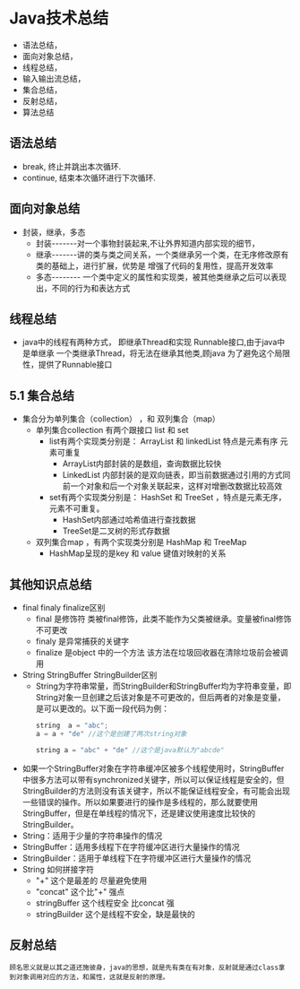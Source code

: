 # Java技术总结
  - 语法总结，
  - 面向对象总结，
  - 线程总结，
  - 输入输出流总结，
  - 集合总结，
  - 反射总结，
  - 算法总结
  
##  语法总结
  - break, 终止并跳出本次循环.
  - continue, 结束本次循环进行下次循环.
  
## 面向对象总结
  - 封装，继承，多态
    - 封装-------对一个事物封装起来,不让外界知道内部实现的细节，
    - 继承-------讲的类与类之间关系，一个类继承另一个类，在无序修改原有类的基础上，进行扩展，优势是 增强了代码的复用性，提高开发效率
    - 多态-------- 一个类中定义的属性和实现类，被其他类继承之后可以表现出，不同的行为和表达方式
## 线程总结
  - java中的线程有两种方式， 即继承Thread和实现 Runnable接口,由于java中是单继承 一个类继承Thread，将无法在继承其他类,顾java 为了避免这个局限性，提供了Runnable接口
## 5.1 集合总结
  - 集合分为单列集合（collection） ，和 双列集合（map）
    - 单列集合collection 有两个跟接口 list 和 set
      - list有两个实现类分别是： ArrayList 和 linkedList 特点是元素有序 元素可重复 
        - ArrayList内部封装的是数组，查询数据比较快
        - LinkedList 内部封装的是双向链表，即当前数据通过引用的方式同前一个对象和后一个对象关联起来，这样对增删改数据比较高效
      - set有两个实现类分别是： HashSet 和 TreeSet ，特点是元素无序，元素不可重复。
        - HashSet内部通过哈希值进行查找数据
        - TreeSet是二叉树的形式存数据
    - 双列集合map ，有两个实现类分别是 HashMap 和 TreeMap
      - HashMap呈现的是key 和 value 键值对映射的关系
## 其他知识点总结
  - final finaly finalize区别
    - final 是修饰符 类被final修饰，此类不能作为父类被继承。变量被final修饰不可更改
    - finaly 是异常捕获的关键字
    - finalize 是object 中的一个方法 该方法在垃圾回收器在清除垃圾前会被调用
  - String  StringBuffer StringBuilder区别
    - String为字符串常量，而StringBuilder和StringBuffer均为字符串变量，即String对象一旦创建之后该对象是不可更改的，但后两者的对象是变量，是可以更改的。以下面一段代码为例：
      ```java
      string  a = "abc"; 
      a = a + "de" //这个是创建了两次string对象
      
      string a = "abc" + "de" //这个是java默认为"abcde"
      ```
  - 如果一个StringBuffer对象在字符串缓冲区被多个线程使用时，StringBuffer中很多方法可以带有synchronized关键字，所以可以保证线程是安全的，但StringBuilder的方法则没有该关键字，所以不能保证线程安全，有可能会出现一些错误的操作。所以如果要进行的操作是多线程的，那么就要使用StringBuffer，但是在单线程的情况下，还是建议使用速度比较快的StringBuilder。
  - String：适用于少量的字符串操作的情况
  - StringBuffer：适用多线程下在字符缓冲区进行大量操作的情况
  - StringBuilder：适用于单线程下在字符缓冲区进行大量操作的情况
  - String 如何拼接字符
    - "+"   这个是最差的  尽量避免使用
    - "concat"  这个比"+" 强点
    -  stringBuffer 这个线程安全 比concat 强
    - stringBuilder 这个是线程不安全，缺是最快的
## 反射总结
    顾名思义就是以其之道还施彼身，java的思想，就是先有类在有对象，反射就是通过class拿到对象调用对应的方法，和属性，这就是反射的原理。

